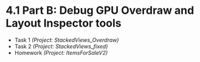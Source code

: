 # 4.1 Part B: Debug GPU Overdraw and Layout Inspector tools

* Task 1 *(Project: StackedViews_Overdraw)*
* Task 2 *(Project: StackedViews_fixed)*
* Homework *(Project: ItemsForSaleV2)*
